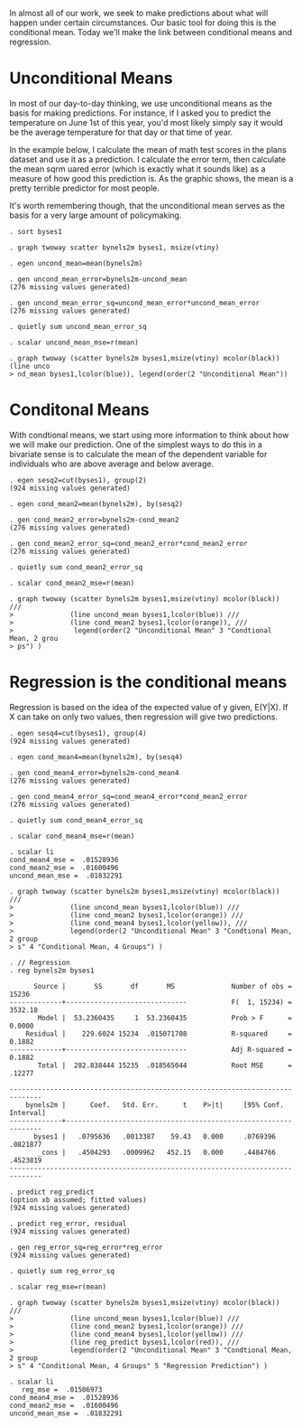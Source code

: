 In almost all of our work, we seek to make predictions about what will
happen under certain circumstances. Our basic tool for doing this is the
conditional mean. Today we'll make the link between conditional means
and regression.

Unconditional Means
===================

In most of our day-to-day thinking, we use unconditional means as the
basis for making predictions. For instance, if I asked you to predict
the temperature on June 1st of this year, you'd most likely simply say
it would be the average temperature for that day or that time of year.

In the example below, I calculate the mean of math test scores in the
plans dataset and use it as a prediction. I calculate the error term,
then calculate the mean sqrm uared error (which is exactly what it
sounds like) as a measure of how good this prediction is. As the graphic
shows, the mean is a pretty terrible predictor for most people.

It's worth remembering though, that the unconditional mean serves as the
basis for a very large amount of policymaking.

    . sort byses1

    . graph twoway scatter bynels2m byses1, msize(vtiny)

    . egen uncond_mean=mean(bynels2m)

    . gen uncond_mean_error=bynels2m-uncond_mean
    (276 missing values generated)

    . gen uncond_mean_error_sq=uncond_mean_error*uncond_mean_error
    (276 missing values generated)

    . quietly sum uncond_mean_error_sq

    . scalar uncond_mean_mse=r(mean)

    . graph twoway (scatter bynels2m byses1,msize(vtiny) mcolor(black)) (line unco
    > nd_mean byses1,lcolor(blue)), legend(order(2 "Unconditional Mean"))

Conditonal Means
================

With condtional means, we start using more information to think about
how we will make our prediction. One of the simplest ways to do this in
a bivariate sense is to calculate the mean of the dependent variable for
individuals who are above average and below average.

    . egen sesq2=cut(byses1), group(2)
    (924 missing values generated)

    . egen cond_mean2=mean(bynels2m), by(sesq2)

    . gen cond_mean2_error=bynels2m-cond_mean2
    (276 missing values generated)

    . gen cond_mean2_error_sq=cond_mean2_error*cond_mean2_error
    (276 missing values generated)

    . quietly sum cond_mean2_error_sq

    . scalar cond_mean2_mse=r(mean)

    . graph twoway (scatter bynels2m byses1,msize(vtiny) mcolor(black)) ///
    >              (line uncond_mean byses1,lcolor(blue)) ///
    >              (line cond_mean2 byses1,lcolor(orange)), ///
    >               legend(order(2 "Unconditional Mean" 3 "Condtional Mean, 2 grou
    > ps") )

Regression is the conditional means
===================================

Regression is based on the idea of the expected value of y given,
E(Y|X). If X can take on only two values, then regression will give two
predictions.

    . egen sesq4=cut(byses1), group(4)
    (924 missing values generated)

    . egen cond_mean4=mean(bynels2m), by(sesq4)

    . gen cond_mean4_error=bynels2m-cond_mean4
    (276 missing values generated)

    . gen cond_mean4_error_sq=cond_mean4_error*cond_mean2_error
    (276 missing values generated)

    . quietly sum cond_mean4_error_sq

    . scalar cond_mean4_mse=r(mean)

    . scalar li
    cond_mean4_mse =  .01528936
    cond_mean2_mse =  .01600496
    uncond_mean_mse =  .01832291

    . graph twoway (scatter bynels2m byses1,msize(vtiny) mcolor(black)) ///
    >              (line uncond_mean byses1,lcolor(blue)) ///
    >              (line cond_mean2 byses1,lcolor(orange)) ///
    >              (line cond_mean4 byses1,lcolor(yellow)), ///    
    >              legend(order(2 "Unconditional Mean" 3 "Condtional Mean, 2 group
    > s" 4 "Conditional Mean, 4 Groups") )

    . // Regression
    . reg bynels2m byses1

          Source |       SS       df       MS              Number of obs =   15236
    -------------+------------------------------           F(  1, 15234) = 3532.18
           Model |  53.2360435     1  53.2360435           Prob > F      =  0.0000
        Residual |    229.6024 15234  .015071708           R-squared     =  0.1882
    -------------+------------------------------           Adj R-squared =  0.1882
           Total |  282.838444 15235  .018565044           Root MSE      =  .12277

    ------------------------------------------------------------------------------
        bynels2m |      Coef.   Std. Err.      t    P>|t|     [95% Conf. Interval]
    -------------+----------------------------------------------------------------
          byses1 |   .0795636   .0013387    59.43   0.000     .0769396    .0821877
           _cons |   .4504293   .0009962   452.15   0.000     .4484766    .4523819
    ------------------------------------------------------------------------------

    . predict reg_predict
    (option xb assumed; fitted values)
    (924 missing values generated)

    . predict reg_error, residual
    (924 missing values generated)

    . gen reg_error_sq=reg_error*reg_error
    (924 missing values generated)

    . quietly sum reg_error_sq

    . scalar reg_mse=r(mean)

    . graph twoway (scatter bynels2m byses1,msize(vtiny) mcolor(black)) ///
    >              (line uncond_mean byses1,lcolor(blue)) ///
    >              (line cond_mean2 byses1,lcolor(orange)) ///
    >              (line cond_mean4 byses1,lcolor(yellow)) ///
    >              (line reg_predict byses1,lcolor(red)), ///        
    >              legend(order(2 "Unconditional Mean" 3 "Condtional Mean, 2 group
    > s" 4 "Conditional Mean, 4 Groups" 5 "Regression Prediction") )

    . scalar li
       reg_mse =  .01506973
    cond_mean4_mse =  .01528936
    cond_mean2_mse =  .01600496
    uncond_mean_mse =  .01832291
